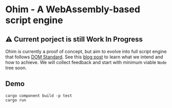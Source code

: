 # Ohim - A WebAssembly-based script engine

## :warning: Current porject is still Work In Progress

Ohim is currently a proof of concept, but aim to evolve into full script engine that follows [DOM Standard](https://dom.spec.whatwg.org/).
See this [blog post](https://wusyong.github.io/posts/wasmtime-script-engine/) to learn what we intend and how to
achieve. We will collect feedback and start with minimum viable `Node` tree soon.

## Demo

```
cargo component build -p test
cargo run
```
